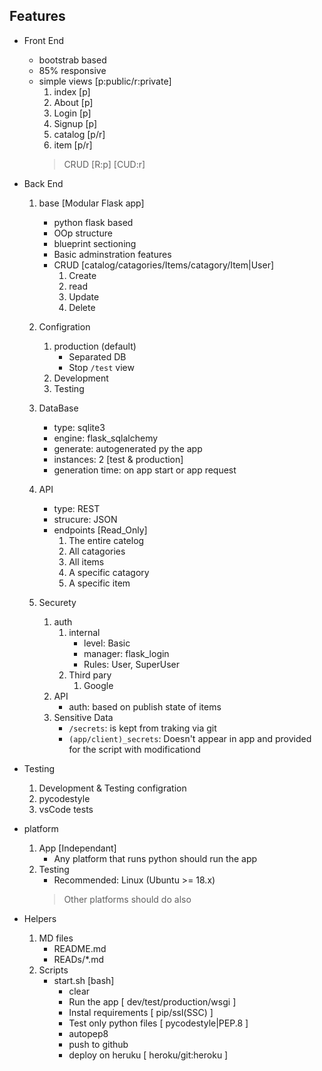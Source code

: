 ## Features

- Front End
    * bootstrab based
    * 85% responsive
    * simple views [p:public/r:private]
        1. index [p]
        2. About [p]
        3. Login [p]
        4. Signup [p]
        5. catalog [p/r]
        6. item [p/r]
        > CRUD [R:p] [CUD:r]


- Back End
    1. base [Modular Flask app]
        * python flask based
        * OOp structure
        * blueprint sectioning
        * Basic adminstration features
        * CRUD [catalog/catagories/Items/catagory/Item|User]
            1. Create
            1. read
            1. Update
            1. Delete

    3. Configration
        1. production (default)
            * Separated DB
            * Stop `/test` view
        2. Development
        3. Testing

    3. DataBase
        * type: sqlite3
        * engine: flask_sqlalchemy
        * generate: autogenerated py the app
        * instances: 2 [test & production] 
        * generation time: on app start or app request

    4. API
        * type: REST
        * strucure: JSON
        * endpoints [Read_Only]
            1. The entire catelog
            2. All catagories
            3. All items
            4. A specific catagory
            5. A specific item

    5. Securety
        1. auth
            1. internal
                * level: Basic
                * manager: flask_login
                * Rules: User, SuperUser
            2. Third pary
                1. Google
        2. API
            * auth: based on publish state of items
        3. Sensitive Data
            * `/secrets`: is kept from traking via git
            * `(app/client)_secrets`: Doesn't appear in app
                and provided for the script with modificationd


- Testing
    1. Development & Testing configration
    2. pycodestyle
    3. vsCode tests


- platform
    1. App [Independant]
        * Any platform that runs python should run the app
    2. Testing
        * Recommended: Linux (Ubuntu >= 18.x)
        > Other platforms should do also


- Helpers
    1. MD files
        * README.md
        * READs/*.md
    2. Scripts
        * start.sh [bash]
            * clear
            * Run the app [ dev/test/production/wsgi ]
            * Instal requirements [ pip/ssl(SSC) ]
            * Test only python files [ pycodestyle|PEP.8 ]
            * autopep8
            * push to github
            * deploy on heruku [ heroku/git:heroku ]

